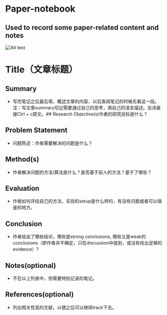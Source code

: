 # Paper-notebook
## Used to record some paper-related content and notes
![Alt text](https://github.com/Ice-iron/Paper-notebook/blob/main/Picture/best.jpg)
# Title（文章标题）
## Summary
* 写完笔记之后最后填，概述文章的内容，以后查阅笔记的时候先看这一段。注：写文章summary切记需要通过自己的思考，用自己的语言描述。忌讳直接Ctrl + c原文。## Research Objective(s)作者的研究目标是什么？
## Problem Statement
* 问题陈述：作者需要解决的问题是什么？
## Method(s)
* 作者解决问题的方法/算法是什么？是否基于前人的方法？基于了哪些？
## Evaluation
* 作者如何评估自己的方法，实验的setup是什么样的，有没有问题或者可以借鉴的地方。
## Conclusion
* 作者给出了哪些结论，哪些是strong conclusions, 哪些又是weak的conclusions（即作者并不确定，只在discussion中提到，或没有给出足够的evidence）?
## Notes(optional)
* 不在以上列表中，但需要特别记录的笔记。
## References(optional)
* 列出相关性高的文献，以便之后可以继续track下去。
